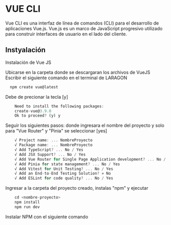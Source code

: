 
# VUE CLI

Vue CLI es una interfaz de línea de comandos (CLI) para el desarrollo de aplicaciones Vue.js. Vue.js es un marco de JavaScript progresivo utilizado para construir interfaces de usuario en el lado del cliente. 


## Instyalación

Instalación de Vue JS

Ubicarse en la carpeta donde se descargaran los archivos de VueJS
Escribir el siguiente comando en el terminal de LARAGON
```js
  npm create vue@latest
```
Debe de precionar la tecla [y]

```js
    Need to install the following packages:
    create-vue@3.9.0
    Ok to proceed? (y) y
```


Seguir los siguientes pasos:
donde ingresara el nombre del proyecto y solo para "Vue Router" y "Pinia" se seleccionar [yes]
```js
    √ Project name: ... NombreProyecto
    √ Package name: ... NombreProyecto
    √ Add TypeScript? ... No / Yes
    √ Add JSX Support? ... No / Yes
    √ Add Vue Router for Single Page Application development? ... No / Yes
    √ Add Pinia for state management? ... No / Yes
    √ Add Vitest for Unit Testing? ... No / Yes
    √ Add an End-to-End Testing Solution? » No
    √ Add ESLint for code quality? ... No / Yes
```

Ingresar a la carpeta del proyecto creado, instalas "npm" y ejecutar
```js
    cd <nombre-proyecto>
    npm install
    npm run dev
```

Instalar NPM con el siguiente comando